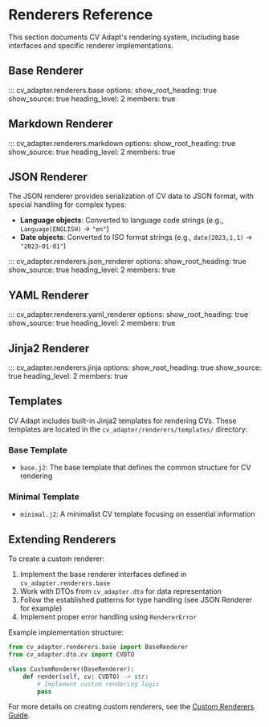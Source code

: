 # Renderers Reference

This section documents CV Adapt's rendering system, including base interfaces and specific renderer implementations.

## Base Renderer

::: cv_adapter.renderers.base
    options:
        show_root_heading: true
        show_source: true
        heading_level: 2
        members: true

## Markdown Renderer

::: cv_adapter.renderers.markdown
    options:
        show_root_heading: true
        show_source: true
        heading_level: 2
        members: true

## JSON Renderer

The JSON renderer provides serialization of CV data to JSON format, with special handling for complex types:

- **Language objects**: Converted to language code strings (e.g., `Language(ENGLISH)` -> `"en"`)
- **Date objects**: Converted to ISO format strings (e.g., `date(2023,1,1)` -> `"2023-01-01"`)

::: cv_adapter.renderers.json_renderer
    options:
        show_root_heading: true
        show_source: true
        heading_level: 2
        members: true

## YAML Renderer

::: cv_adapter.renderers.yaml_renderer
    options:
        show_root_heading: true
        show_source: true
        heading_level: 2
        members: true

## Jinja2 Renderer

::: cv_adapter.renderers.jinja
    options:
        show_root_heading: true
        show_source: true
        heading_level: 2
        members: true

## Templates

CV Adapt includes built-in Jinja2 templates for rendering CVs. These templates are located in the `cv_adapter/renderers/templates/` directory:

### Base Template
- `base.j2`: The base template that defines the common structure for CV rendering

### Minimal Template
- `minimal.j2`: A minimalist CV template focusing on essential information

## Extending Renderers

To create a custom renderer:

1. Implement the base renderer interfaces defined in `cv_adapter.renderers.base`
2. Work with DTOs from `cv_adapter.dto` for data representation
3. Follow the established patterns for type handling (see JSON Renderer for example)
4. Implement proper error handling using `RendererError`

Example implementation structure:
```python
from cv_adapter.renderers.base import BaseRenderer
from cv_adapter.dto.cv import CVDTO

class CustomRenderer(BaseRenderer):
    def render(self, cv: CVDTO) -> str:
        # Implement custom rendering logic
        pass
```

For more details on creating custom renderers, see the [Custom Renderers Guide](../../how-to/custom-renderers.md).
